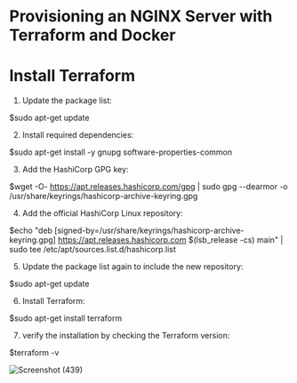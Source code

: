 # Provisioning an NGINX Server with Terraform and Docker

# Install Terraform

1) Update the package list:

$sudo apt-get update

2) Install required dependencies:

$sudo apt-get install -y gnupg software-properties-common

3) Add the HashiCorp GPG key:

$wget -O- https://apt.releases.hashicorp.com/gpg | sudo gpg --dearmor -o /usr/share/keyrings/hashicorp-archive-keyring.gpg

4) Add the official HashiCorp Linux repository:

$echo "deb [signed-by=/usr/share/keyrings/hashicorp-archive-keyring.gpg] https://apt.releases.hashicorp.com $(lsb_release -cs) main" | sudo tee /etc/apt/sources.list.d/hashicorp.list

5) Update the package list again to include the new repository:

$sudo apt-get update

6) Install Terraform:

$sudo apt-get install terraform

7) verify the installation by checking the Terraform version:

$terraform -v

![Screenshot (439)](https://github.com/manikantaraju427/Provisioning-an-NGINX-Server-with-Terraform-and-Docker/assets/125948783/43ffc6a8-36f2-4827-817b-58a8edee09ac)




